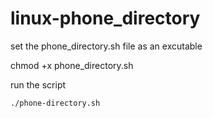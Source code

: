 # linux-phone_directory

set the phone_directory.sh file  as an excutable

 chmod +x phone_directory.sh
 
 run the script
  
    ./phone-directory.sh
